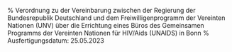 % Verordnung zu der Vereinbarung zwischen der Regierung der Bundesrepublik Deutschland und dem Freiwilligenprogramm der Vereinten Nationen (UNV) über die Errichtung eines Büros des Gemeinsamen Programms der Vereinten Nationen für HIV/Aids (UNAIDS) in Bonn
% Ausfertigungsdatum: 25.05.2023
 